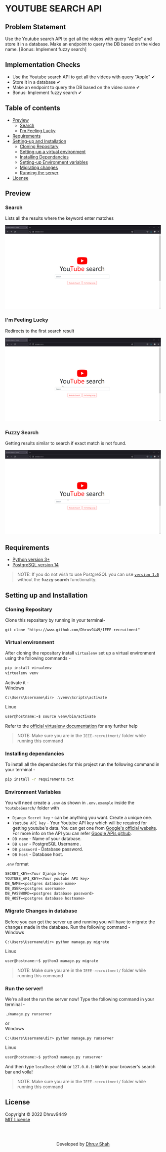 # YOUTUBE SEARCH API
## Problem Statement
Use the Youtube search API to get all the videos with query "Apple" and store it in a database. Make an endpoint to query the DB based on the video name. [Bonus: Implement fuzzy search]


## Implementation Checks
- Use the Youtube search API to get all the videos with query "Apple" ✔
- Store it in a database ✔
- Make an endpoint to query the DB based on the video name ✔
- Bonus: Implement fuzzy search ✔ 

## Table of contents
- [Preview](#preview)
    - [Search](#search)
    - [I'm Feeling Lucky](#im-feeling-lucky)
- [Requirements](#requirements)
- [Setting-up and Installation](#setting-up-and-installation)
    - [Cloning Repositary](#cloning-repositary)
    - [Setting-up a virtual environment](#virtual-environment)
    - [Installing Dependancies](#installing-dependancies)
    - [Setting-up Environment variables](#environment-variables)
    - [Migrating changes](#migrate-changes-in-database)
    - [Running the server](#run-the-server)
- [License](#license)




## Preview
### Search
Lists all the results where the keyword enter matches

![YoutubeAPI-search](assets/search.gif)

### I'm Feeling Lucky
Redirects to the first search result

![YoutubeAPI-im_feeling_lucky](assets/im_feeling_lucky.gif)

### Fuzzy Search
Getting results similar to search if exact match is not found.

![YoutubeAPI-fuzzy_search](assets/fuzzy_search.gif)



## Requirements
- [Python version 3+](https://www.python.org/downloads/)
- [PostgreSQL version 14](https://www.postgresql.org/download/)

> NOTE: If you do not wish to use PostgreSQL you can use [`version 1.0`](https://github.com/Dhruv9449/IEEE-recruitment/releases/tag/1.0v) without the **fuzzy search** functionality.  


## Setting up and Installation

### Cloning Repositary 
Clone this repositary by running in your terminal-
```
git clone "https://www.github.com/Dhruv9449/IEEE-recruitment"
```



### Virtual environment
After cloning the repositary install `virtualenv` set up a virtual environment using the following commands -  
```sh
pip install virualenv
virtualenv venv
``` 
Activate it -  
Windows
```psh
C:\Users\Username\dir> .\venv\Scripts\activate
```
Linux
```sh
user@hostname:~$ source venv/bin/activate
```
Refer to the [official virtualenv documentation](https://virtualenv.pypa.io/en/latest/) for any further help

> NOTE: Make sure you are in the `IEEE-recruitment/` folder while running this command



### Installing dependancies
To install all the dependancies for this project run the following command in your terminal - 
```sh
pip install -r requirements.txt
```



### Environment Variables 
You will need create a `.env` as shown in `.env.example` inside the `YoutubeSearch/` folder with 
- `Django Secret key` - can be anything you want. Create a unique one.
- `Youtube API key` - Your Youtube API key which will be required for getting youtube's data. You can get one from [Google's official website](https://console.developers.google.com/home/). For more info on the API you can refer [Google APIs github](https://github.com/googleapis/google-api-python-client). 
- `DB name` - Name of your database.
- `DB user` - PostgreSQL Username .
- `DB password` - Database password.
- `DB host` - Database host.
  
`.env` format
```
SECRET_KEY=<Your Django key>
YOUTUBE_API_KEY=<Your youtube API key>
DB_NAME=<postgres database name>
DB_USER=<postgres username>
DB_PASSWORD=<postgres database password>
DB_HOST=<postgres database hostname>
```



### Migrate Changes in database
Before you can get the server up and running you will have to migrate the changes made in the database. Run the following command -   
Windows
```psh
C:\Users\Username\dir> python manage.py migrate
```
Linux
```sh
user@hostname:~$ python3 manage.py migrate
```
> NOTE: Make sure you are in the `IEEE-recruitment/` folder while running this command



### Run the server!
We're all set the run the server now! Type the following command in your terminal -  
```
./manage.py runserver
```
or  
Windows
```psh
C:\Users\Username\dir> python manage.py runserver
```
Linux  
```sh
user@hostname:~$ python3 manage.py runserver
```
And then type `localhost:8000` or `127.0.0.1:8000` in your browser's search bar and voila!

> NOTE: Make sure you are in the `IEEE-recruitment/` folder while running this command



## License 
Copyright © 2022 Dhruv9449  
[MIT License](LICENSE)

<br>
<br>
<p align="center">
Developed by <a href="https://github.com/Dhruv9449" target=_blank>Dhruv Shah</a>
</p>
</p>